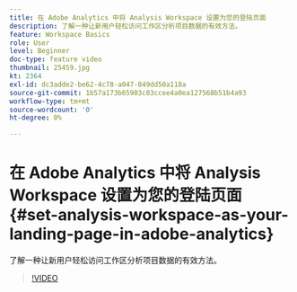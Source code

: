 ```yaml
---
title: 在 Adobe Analytics 中将 Analysis Workspace 设置为您的登陆页面
description: 了解一种让新用户轻松访问工作区分析项目数据的有效方法。
feature: Workspace Basics
role: User
level: Beginner
doc-type: feature video
thumbnail: 25459.jpg
kt: 2364
exl-id: dc3adde2-be62-4c78-a047-849dd50a118a
source-git-commit: 1b57a173b65903c83ccee4a0ea127568b51b4a93
workflow-type: tm+mt
source-wordcount: '0'
ht-degree: 0%

---
```


# 在 Adobe Analytics 中将 Analysis Workspace 设置为您的登陆页面 {#set-analysis-workspace-as-your-landing-page-in-adobe-analytics}

了解一种让新用户轻松访问工作区分析项目数据的有效方法。

>[!VIDEO](https://video.tv.adobe.com/v/25459/?quality=12)
